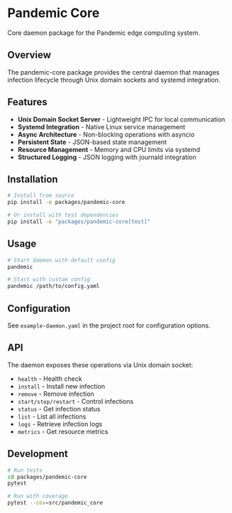 # Pandemic Core

Core daemon package for the Pandemic edge computing system.

## Overview

The pandemic-core package provides the central daemon that manages infection lifecycle through Unix domain sockets and systemd integration.

## Features

- **Unix Domain Socket Server** - Lightweight IPC for local communication
- **Systemd Integration** - Native Linux service management
- **Async Architecture** - Non-blocking operations with asyncio
- **Persistent State** - JSON-based state management
- **Resource Management** - Memory and CPU limits via systemd
- **Structured Logging** - JSON logging with journald integration

## Installation

```bash
# Install from source
pip install -e packages/pandemic-core

# Or install with test dependencies
pip install -e "packages/pandemic-core[test]"
```

## Usage

```bash
# Start daemon with default config
pandemic

# Start with custom config
pandemic /path/to/config.yaml
```

## Configuration

See `example-daemon.yaml` in the project root for configuration options.

## API

The daemon exposes these operations via Unix domain socket:

- `health` - Health check
- `install` - Install new infection
- `remove` - Remove infection
- `start/stop/restart` - Control infections
- `status` - Get infection status
- `list` - List all infections
- `logs` - Retrieve infection logs
- `metrics` - Get resource metrics

## Development

```bash
# Run tests
cd packages/pandemic-core
pytest

# Run with coverage
pytest --cov=src/pandemic_core
```